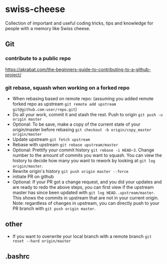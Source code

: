 # swiss-cheese
Collection of important and useful coding tricks, tips and knowledge for people with a memory like Swiss cheese.

## Git 
### contribute to a public repo
https://akrabat.com/the-beginners-guide-to-contributing-to-a-github-project/

### git rebase, squash when working on a forked repo

* When rebasing based on remote repo: (assuming you added remote forked repo as upstream `git remote add upstream git@github.com:user/repo.git`)
* Do all your work, commit it and stash the rest. Push to origin `git push -u origin master`
* Optional: To be save, make a copy of the current state of your origin/master before rebasing `git checkout -b origin/copy_master origin/master`
* Update upstream `git fetch upstream`
* Rebase with upstream `git rebase upstream/master`
* Optional: Prettify your commit history `git rebase -i HEAD~3`. Change number to the amount of commits you want to squash. You can view the history to decide how many you want to rework by looking at `git log origin/master`.
* Rewrite origin's history `git push origin master --force` 
* initiate PR on github
* Optional: If your PR got a change request, and you did your updates and are ready to redo the above steps, you can first view if the upstream master has since been updated with `git log HEAD..upstream/master`. This shows the commits in upstream that are not in your current origin. Note: regardless of changes in upstream, you can directly push to your PR branch with `git push origin master`.

## other

* If you want to overwrite your local branch with a remote branch `git reset --hard origin/master`

## .bashrc

